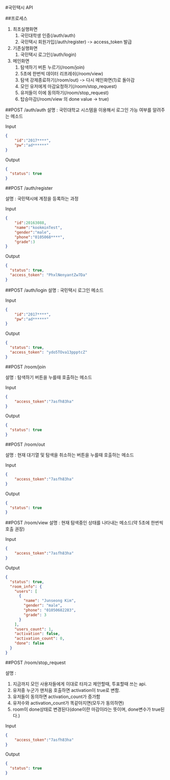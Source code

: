 #국민택시 API

##프로세스
1. 최초실행화면
	1. 국민대학생 인증(/auth/auth)
	2. 국민택시 회원가입(/auth/register) -> access_token 발급
2. 기존실행화면
	1. 국민택시 로그인(/auth/login)
3. 메인화면
	1. 탐색하기 버튼 누르기(/room/join)
	2. 5초에 한번씩 데이터 리프레쉬(/room/view)
	3. 탐색 강제종료하기(/room/out) -> 다시 메인화면(1)로 돌아감
	4. 모인 유저에게 마감요청하기(/room/stop_request)
	5. 유저들이 이에 동의하기(/room/stop_request)
	6. 탑승마감(/room/view 의 done value -> true)

##POST /auth/auth
설명 : 국민대학교 시스템을 이용해서 로그인 가능 여부를 알려주는 메소드

Input 

```json
{
	"id":"2017****",
	"pw":"ad******"
}
```

Output 

```json
{
  "status": true
}
```

##POST /auth/register

설명 : 국민택시에 계정을 등록하는 과정

Input 

```json
{
	"id":20163088, 
	"name":"kookminTest",
	"gender":"male",
	"phone":"0105068****",
	"grade":3
}

```

Output

```json
{
  "status": true,
  "access_token": "PhxlNenyantZw7Da"
}

```

##POST /auth/login
설명 : 국민택시 로그인 메소드

Input 

```json
{
	"id":"2017****",
	"pw":"ad******"
}
```

Output

```json
{
  "status": true,
  "access_token": "ydo5TOva13ppptcZ"
}

``` 


##POST /room/join

설명 : 탐색하기 버튼을 누를때 호출하는 메소드

Input 

```json
{
	"access_token":"7asfh83ha"
}
```

Output

```json
{
  "status": true
}
```

##POST /room/out

설명 : 현재 대기열 및 탐색을 취소하는 버튼을 누를때 호출하는 메소드

Input 

```json
{
	"access_token":"7asfh83ha"
}
```

Output

```json
{
  "status": true
}
```

##POST /room/view
설명 : 현재 탐색중인 상태를 나타내는 메소드(약 5초에 한번씩 호출 권장)

Input

```json
{
	"access_token":"7asfh83ha"
}
```

Output

```json
{
  "status": true,
  "room_info": {
    "users": [
      {
        "name": "Junseong Kim",
        "gender": "male",
        "phone": "01050682283",
        "grade": 3
      }
    ],
    "users_count": 1,
    "activation": false, 
    "activation_count": 0, 
    "done": false
  }
}
```

##POST /room/stop_request

설명 : 

1. 지금까지 모인 사용자들에게 이대로 타자고 제안할때, 투표할때 쓰는 api. 
2. 유저중 누군가 맨처음 호출하면 activation이 true로 변함.
3. 유저들이 동의하면 activation_count가 증가함
4. 유저수와 activation_count가 똑같아지면(모두가 동의하면)
5. room이 done상태로 변경된다(done이란 마감이라는 뜻이며, done변수가 true된다.)

Input 

```json
{
	"access_token":"7asfh83ha"
}
```

Output

```json
{
  "status": true
}
```



